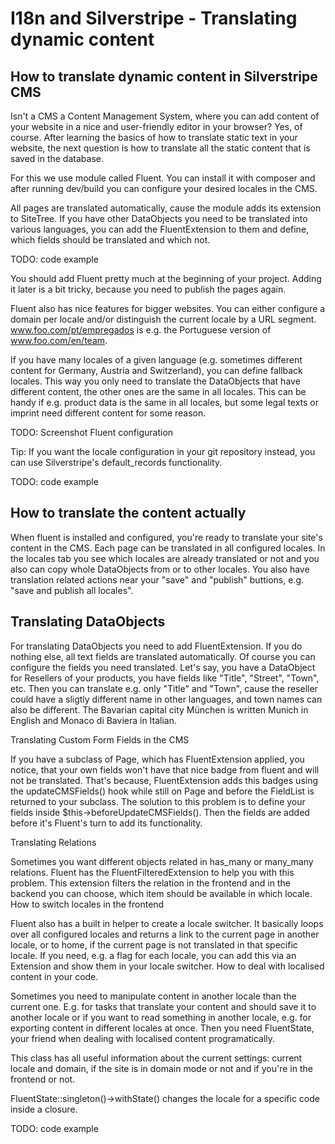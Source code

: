 # I18n and Silverstripe - Translating dynamic content
## How to translate dynamic content in Silverstripe CMS

Isn't a CMS a Content Management System, where you can add content of your website in a nice and user-friendly editor in your browser? Yes, of course. After learning the basics of how to translate static text in your website, the next question is how to translate all the static content that is saved in the database.

For this we use module called Fluent. You can install it with composer and after running dev/build you can configure your desired locales in the CMS.

All pages are translated automatically, cause the module adds its extension to SiteTree. If you have other DataObjects you need to be translated into various languages, you can add the FluentExtension to them and define, which fields should be translated and which not.

TODO: code example

You should add Fluent pretty much at the beginning of your project. Adding it later is a bit tricky, because you need to publish the pages again.

Fluent also has nice features for bigger websites. You can either configure a domain per locale and/or distinguish the current locale by a URL segment. www.foo.com/pt/empregados is e.g. the Portuguese version of www.foo.com/en/team.

If you have many locales of a given language (e.g. sometimes different content for Germany, Austria and Switzerland), you can define fallback locales. This way you only need to translate the DataObjects that have different content, the other ones are the same in all locales. This can be handy if e.g. product data is the same in all locales, but some legal texts or imprint need different content for some reason.

TODO: Screenshot Fluent configuration

Tip: If you want the locale configuration in your git repository instead, you can use Silverstripe's default_records functionality.

TODO: code example

## How to translate the content actually

When fluent is installed and configured, you're ready to translate your site's content in the CMS. Each page can be translated in all configured locales. In the locales tab you see which locales are already translated or not and you also can copy whole DataObjects from or to other locales.
You also have translation related actions near your "save" and "publish" buttions, e.g. "save and publish all locales".

## Translating DataObjects

For translating DataObjects you need to add FluentExtension. If you do nothing else, all text fields are translated automatically. Of course you can configure the fields you need translated. Let's say, you have a DataObject for Resellers of your products, you have fields like "Title", "Street", "Town", etc. Then you can translate e.g. only "Title" and "Town", cause the reseller could have a sligtly different name in other languages, and town names can also be different. The Bavarian capital city München is written Munich in English and Monaco di Baviera in Italian.

Translating Custom Form Fields in the CMS

If you have a subclass of Page, which has FluentExtension applied, you notice, that your own fields won't have that nice badge from fluent and will not be translated. That's because, FluentExtension adds this badges using the updateCMSFields() hook while still on Page and before the FieldList is returned to your subclass. The solution to this problem is to define your fields inside $this->beforeUpdateCMSFields(). Then the fields are added before it's Fluent's turn to add its functionality.

Translating Relations

Sometimes you want different objects related in has_many or many_many relations. Fluent has the FluentFilteredExtension to help you with this problem. This extension filters the relation in the frontend and in the backend you can choose, which item should be available in which locale.
How to switch locales in the frontend

Fluent also has a built in helper to create a locale switcher. It basically loops over all configured locales and returns a link to the current page in another locale, or to home, if the current page is not translated in that specific locale. If you need, e.g. a flag for each locale, you can add this via an Extension and show them in your locale switcher.
How to deal with localised content in your code.

Sometimes you need to manipulate content in another locale than the current one. E.g. for tasks that translate your content and should save it to another locale or if you want to read something in another locale, e.g. for exporting content in different locales at once. Then you need FluentState, your friend when dealing with localised content programatically.

This class has all useful information about the current settings: current locale and domain, if the site is in domain mode or not and if you're in the frontend or not.

FluentState::singleton()->withState() changes the locale for a specific code inside a closure.

TODO: code example

